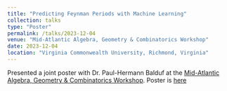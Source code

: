 ```yaml
---
title: "Predicting Feynman Periods with Machine Learning"
collection: talks
type: "Poster"
permalink: /talks/2023-12-04
venue: "Mid-Atlantic Algebra, Geometry & Combinatorics Workshop"
date: 2023-12-04
location: "Virginia Commonwealth University, Richmond, Virginia"
---
```


Presented a joint poster with Dr. Paul-Hermann Balduf at the [Mid-Atlantic Algebra, Geometry & Combinatorics Workshop](https://www.maagc.info). Poster is [here](/files/feynmanperiod-poster.pdf)